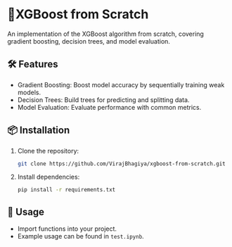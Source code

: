 # 🚀XGBoost from Scratch

An implementation of the XGBoost algorithm from scratch, covering gradient boosting, decision trees, and model evaluation.

## 🛠 Features
- Gradient Boosting: Boost model accuracy by sequentially training weak models.
- Decision Trees: Build trees for predicting and splitting data.
- Model Evaluation: Evaluate performance with common metrics.

## 📦 Installation
1. Clone the repository:
   ```bash
   git clone https://github.com/VirajBhagiya/xgboost-from-scratch.git
   ```
2. Install dependencies:
   ```bash
   pip install -r requirements.txt
   ```

## 📖 Usage
- Import functions into your project.
- Example usage can be found in `test.ipynb`.
